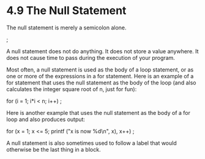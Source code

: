 # 4.9 The Null Statement

The null statement is merely a semicolon alone.

;

A null statement does not do anything. It does not store a value anywhere. It does not cause time to pass during the execution of your program.

Most often, a null statement is used as the body of a loop statement, or as one or more of the expressions in a for statement. Here is an example of a for statement that uses the null statement as the body of the loop (and also calculates the integer square root of n, just for fun):

for (i = 1; i*i < n; i++)
  ;

Here is another example that uses the null statement as the body of a for loop and also produces output:

for (x = 1; x <= 5; printf ("x is now %d\n", x), x++)
  ;

A null statement is also sometimes used to follow a label that would otherwise be the last thing in a block. 
